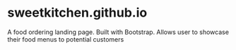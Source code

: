 # sweetkitchen.github.io
A food ordering landing page.
Built with Bootstrap.
Allows user to showcase their food menus to potential customers
